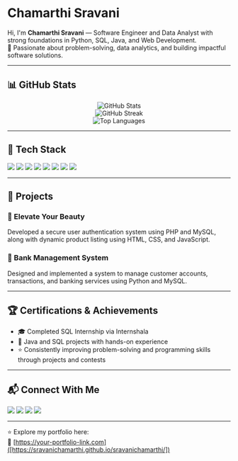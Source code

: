 # Chamarthi Sravani

Hi, I'm **Chamarthi Sravani** — Software Engineer and Data Analyst with strong foundations in Python, SQL, Java, and Web Development.  
🎯 Passionate about problem-solving, data analytics, and building impactful software solutions.

---

## 📊 GitHub Stats

<p align="center">
  <img src="https://github-readme-stats.vercel.app/api?username=YOUR_GITHUB_USERNAME&show_icons=true&theme=radical" alt="GitHub Stats" />
  <br/>
  <img src="https://github-readme-streak-stats.herokuapp.com?user=YOUR_GITHUB_USERNAME&theme=radical" alt="GitHub Streak" />
  <br/>
  <img src="https://github-readme-stats.vercel.app/api/top-langs/?username=YOUR_GITHUB_USERNAME&layout=compact&theme=radical" alt="Top Languages" />
</p>

---

## 🧰 Tech Stack

<p align="left">
  <img src="https://img.shields.io/badge/Python-3776AB?style=for-the-badge&logo=python&logoColor=white"/>
  <img src="https://img.shields.io/badge/SQL-4479A1?style=for-the-badge&logo=mysql&logoColor=white"/>
  <img src="https://img.shields.io/badge/Java-007396?style=for-the-badge&logo=java&logoColor=white"/>
  <img src="https://img.shields.io/badge/HTML5-E34F26?style=for-the-badge&logo=html5&logoColor=white"/>
  <img src="https://img.shields.io/badge/CSS3-264DE4?style=for-the-badge&logo=css3&logoColor=white"/>
  <img src="https://img.shields.io/badge/JavaScript-F0DB4F?style=for-the-badge&logo=javascript&logoColor=black"/>
  <img src="https://img.shields.io/badge/GitHub-181717?style=for-the-badge&logo=github&logoColor=white"/>
  <img src="https://img.shields.io/badge/VSCode-007ACC?style=for-the-badge&logo=visual-studio-code&logoColor=white"/>
</p>

---

## 🚀 Projects

### 💄 Elevate Your Beauty  
Developed a secure user authentication system using PHP and MySQL, along with dynamic product listing using HTML, CSS, and JavaScript.

### 🏦 Bank Management System  
Designed and implemented a system to manage customer accounts, transactions, and banking services using Python and MySQL.

---

## 🏆 Certifications & Achievements

- 🎓 Completed SQL Internship via Internshala  
- 📜 Java and SQL projects with hands-on experience  
- ⭐ Consistently improving problem-solving and programming skills through projects and contests

---

## 📬 Connect With Me

<p align="left">
  <a href="https://www.linkedin.com/in/sravani-chamarthi-716796264/"><img src="https://img.shields.io/badge/LinkedIn-chamarthi--sravani-blue?style=for-the-badge&logo=linkedin"></a>
  <a href="https://github.com/chamarthisravani"><img src="https://img.shields.io/badge/GitHub-chamarthisravani-black?style=for-the-badge&logo=github"></a>
  <a href="https://leetcode.com/u/chamarthisravani/"><img src="https://img.shields.io/badge/LeetCode-chamarthisravani-orange?style=for-the-badge&logo=leetcode"></a>
  <a href="https://www.hackerrank.com/profile/sravanichamarth2"><img src="https://img.shields.io/badge/HackerRank-sravanichamarth2-brightgreen?style=for-the-badge&logo=hackerrank"></a>
</p>

---

⭐ Explore my portfolio here:  
🔗 [https://your-portfolio-link.com]([https://sravanichamarthi.github.io/sravanichamarthi/])
